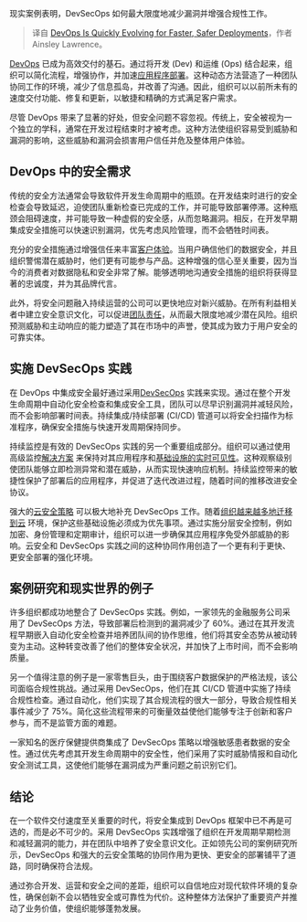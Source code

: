 
<!--
title: DevOps正在快速发展，以实现更快、更安全的部署
cover: https://cdn.thenewstack.io/media/2024/12/4aac0074-pexels-thisisengineering-3861958-scaled.jpg
-->

现实案例表明，DevSecOps 如何最大限度地减少漏洞并增强合规性工作。

> 译自 [DevOps Is Quickly Evolving for Faster, Safer Deployments](https://thenewstack.io/devops-is-quickly-evolving-for-faster-safer-deployments/)，作者 Ainsley Lawrence。

[DevOps](https://thenewstack.io/devops/) 已成为高效交付的基石。通过将开发 (Dev) 和运维 (Ops) 结合起来，组织可以简化流程，增强协作，并加速[应用程序部署](https://thenewstack.io/deployment-strategies/)。这种动态方法营造了一种团队协同工作的环境，减少了信息孤岛，并改善了沟通。因此，组织可以以前所未有的速度交付功能、修复和更新，以敏捷和精确的方式满足客户需求。

尽管 DevOps 带来了显著的好处，但安全问题不容忽视。传统上，安全被视为一个独立的学科，通常在开发过程结束时才被考虑。这种方法使组织容易受到威胁和漏洞的影响，这些威胁和漏洞会损害用户信任并危及整体用户体验。

## DevOps 中的安全需求

传统的安全方法通常会导致软件开发生命周期中的瓶颈。在开发结束时进行的安全检查会导致延迟，迫使团队重新检查已完成的工作，并可能导致部署停滞。这种瓶颈会阻碍速度，并可能导致一种虚假的安全感，从而忽略漏洞。相反，在开发早期集成安全措施可以快速识别漏洞，优先考虑风险管理，而不会牺牲时间表。

充分的安全措施通过增强信任来丰富[客户体验](https://hanwhavisionamerica.com/blog/using-security-to-improve-customer-experience/)。当用户确信他们的数据安全，并且组织警惕潜在威胁时，他们更有可能参与产品。这种增强的信心至关重要，因为当今的消费者对数据隐私和安全非常了解。能够透明地沟通安全措施的组织将获得显著的忠诚度，并为其品牌代言。

此外，将安全问题融入持续运营的公司可以更快地应对新兴威胁。在所有利益相关者中建立安全意识文化，可以促进[团队责任](https://thenewstack.io/is-security-a-dev-devops-or-security-team-responsibility/)，从而最大限度地减少潜在风险。组织预测威胁和主动响应的能力塑造了其在市场中的声誉，使其成为致力于用户安全的可靠实体。

## 实施 DevSecOps 实践

在 DevOps 中集成安全最好通过采用[DevSecOps](https://www.ibm.com/topics/devsecops) 实践来实现。通过在整个开发生命周期中自动化安全检查和集成安全工具，团队可以尽早识别漏洞并减轻风险，而不会影响部署时间表。持续集成/持续部署 (CI/CD) 管道可以将安全扫描作为标准程序，确保安全措施与快速开发周期保持同步。

持续监控是有效的 DevSecOps 实践的另一个重要组成部分。组织可以通过使用高级监控[解决方案](https://thenewstack.io/getting-started-with-infrastructure-monitoring/) 来保持对其应用程序和[基础设施的实时可见性](https://thenewstack.io/getting-started-with-infrastructure-monitoring/)。这种观察级别使团队能够立即检测异常和潜在威胁，从而实现快速响应机制。持续监控带来的敏捷性保护了部署后的应用程序，并促进了迭代改进过程，随着时间的推移改进安全协议。

强大的[云安全策略](https://blog.domotz.com/it-security/cloud-security-strategy/) 可以极大地补充 DevSecOps 工作。随着[组织越来越多地迁移到云](https://thenewstack.io/cloud-migration-and-platform-engineering-at-large-organizations/) 环境，保护这些基础设施必须成为优先事项。通过实施分层安全控制，例如加密、身份管理和定期审计，组织可以进一步确保其应用程序免受外部威胁的影响。云安全和 DevSecOps 实践之间的这种协同作用创造了一个更有利于更快、更安全部署的强化环境。

## 案例研究和现实世界的例子

许多组织都成功地整合了 DevSecOps 实践。例如，一家领先的金融服务公司采用了 DevSecOps 方法，导致部署后检测到的漏洞减少了 60%。通过在其开发流程早期嵌入自动化安全检查并培养团队间的协作思维，他们将其安全态势从被动转变为主动。这种转变改善了他们的整体安全状况，并加快了上市时间，而不会影响质量。

另一个值得注意的例子是一家零售巨头，由于围绕客户数据保护的严格法规，该公司面临合规性挑战。通过采用 DevSecOps，他们在其 CI/CD 管道中实施了持续合规性检查。通过自动化，他们实现了其合规流程的很大一部分，导致合规性相关事件减少了 75%。简化这些流程带来的可衡量效益使他们能够专注于创新和客户参与，而不是监管方面的难题。

一家知名的医疗保健提供商集成了 DevSecOps 策略以增强敏感患者数据的安全性。通过优先考虑其开发生命周期中的安全性，他们采用了实时威胁情报和自动化安全测试工具，这使他们能够在漏洞成为严重问题之前识别它们。

## 结论

在一个软件交付速度至关重要的时代，将安全集成到 DevOps 框架中已不再是可选的，而是必不可少的。采用 DevSecOps 实践增强了组织在开发周期早期检测和减轻漏洞的能力，并在团队中培养了安全意识文化。正如领先公司的案例研究所示，DevSecOps 和强大的云安全策略的协同作用为更快、更安全的部署铺平了道路，同时确保符合法规。

通过弥合开发、运营和安全之间的差距，组织可以自信地应对现代软件环境的复杂性，确保创新不会以牺牲安全或可靠性为代价。这种整体方法保护了重要资产并推动了业务价值，使组织能够蓬勃发展。
